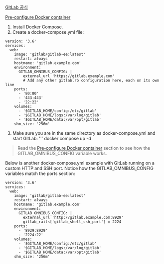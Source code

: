 [GitLab 공식](https://docs.gitlab.com/ee/install/docker.html#install-gitlab-using-docker-compose)


[Pre-configure Docker container](https://docs.gitlab.com/ee/install/docker.html#pre-configure-docker-container)

1. Install Docker Compose.
2. Create a docker-compose.yml file:
```
version: '3.6'
services:
  web:
    image: 'gitlab/gitlab-ee:latest'
    restart: always
    hostname: 'gitlab.example.com'
    environment:
      GITLAB_OMNIBUS_CONFIG: |
        external_url 'https://gitlab.example.com'
        # Add any other gitlab.rb configuration here, each on its own line
    ports:
      - '80:80'
      - '443:443'
      - '22:22'
    volumes:
      - '$GITLAB_HOME/config:/etc/gitlab'
      - '$GITLAB_HOME/logs:/var/log/gitlab'
      - '$GITLAB_HOME/data:/var/opt/gitlab'
    shm_size: '256m'
```
3. Make sure you are in the same directory as docker-compose.yml and start GitLab:
'''
docker compose up -d

> Read the [Pre-configure Docker container](https://docs.gitlab.com/ee/install/docker.html#pre-configure-docker-container) section to see how the GITLAB_OMNIBUS_CONFIG variable works.

Below is another docker-compose.yml example with GitLab running on a custom HTTP and SSH port. Notice how the GITLAB_OMNIBUS_CONFIG variables match the ports section:
```
version: '3.6'
services:
  web:
    image: 'gitlab/gitlab-ee:latest'
    restart: always
    hostname: 'gitlab.example.com'
    environment:
      GITLAB_OMNIBUS_CONFIG: |
        external_url 'http://gitlab.example.com:8929'
        gitlab_rails['gitlab_shell_ssh_port'] = 2224
    ports:
      - '8929:8929'
      - '2224:22'
    volumes:
      - '$GITLAB_HOME/config:/etc/gitlab'
      - '$GITLAB_HOME/logs:/var/log/gitlab'
      - '$GITLAB_HOME/data:/var/opt/gitlab'
    shm_size: '256m'
```
